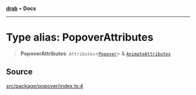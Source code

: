 [**drab**](/docs/README.md) • **Docs**

---

# Type alias: PopoverAttributes

> **PopoverAttributes**: `Attributes`\<[`Popover`](/docs/classes/Popover.md)\> & [`AnimateAttributes`](/docs/type-aliases/AnimateAttributes.md)

## Source

[src/package/popover/index.ts:4](https://github.com/rossrobino/components/blob/48c98b10e173fadbab032543d3a85f26875ed206/src/package/popover/index.ts#L4)
